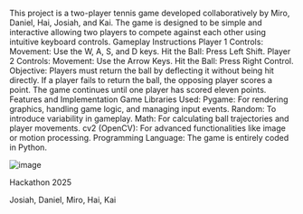 This project is a two-player tennis game developed collaboratively by Miro, Daniel, Hai, Josiah, and Kai. The game is designed to be simple and interactive allowing two players to compete against each other using intuitive keyboard controls.
Gameplay Instructions
Player 1 Controls:
Movement: Use the W, A, S, and D keys.
Hit the Ball: Press Left Shift.
Player 2 Controls:
Movement: Use the Arrow Keys.
Hit the Ball: Press Right Control.
Objective: Players must return the ball by deflecting it without being hit directly. If a player fails to return the ball, the opposing player scores a point. The game continues until one player has scored eleven points.
Features and Implementation
Game Libraries Used:
Pygame: For rendering graphics, handling game logic, and managing input events.
Random: To introduce variability in gameplay.
Math: For calculating ball trajectories and player movements.
cv2 (OpenCV): For advanced functionalities like image or motion processing.
Programming Language:
The game is entirely coded in Python.

![image](https://github.com/user-attachments/assets/aa275af8-41cf-4e0d-bd6a-3fdc384eef8a)

Hackathon 2025

Josiah, Daniel, Miro, Hai, Kai
